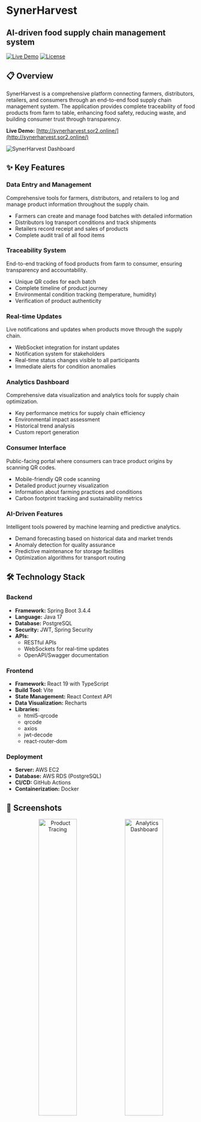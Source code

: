 # SynerHarvest
  
## AI-driven food supply chain management system

[![Live Demo](https://img.shields.io/badge/demo-live-brightgreen.svg)](http://synerharvest.sor2.online/)
[![License](https://img.shields.io/badge/license-MIT-blue.svg)](LICENSE)

## 📋 Overview

SynerHarvest is a comprehensive platform connecting farmers, distributors, retailers, and consumers through an end-to-end food supply chain management system. The application provides complete traceability of food products from farm to table, enhancing food safety, reducing waste, and building consumer trust through transparency.

**Live Demo:** [http://synerharvest.sor2.online/](http://synerharvest.sor2.online/)

![SynerHarvest Dashboard](docs/screenshots/dashboard.png)

## ✨ Key Features


### Data Entry and Management

Comprehensive tools for farmers, distributors, and retailers to log and manage product information throughout the supply chain.

- Farmers can create and manage food batches with detailed information
- Distributors log transport conditions and track shipments
- Retailers record receipt and sales of products
- Complete audit trail of all food items


### Traceability System

End-to-end tracking of food products from farm to consumer, ensuring transparency and accountability.

- Unique QR codes for each batch
- Complete timeline of product journey
- Environmental condition tracking (temperature, humidity)
- Verification of product authenticity


### Real-time Updates

Live notifications and updates when products move through the supply chain.

- WebSocket integration for instant updates
- Notification system for stakeholders
- Real-time status changes visible to all participants
- Immediate alerts for condition anomalies


### Analytics Dashboard

Comprehensive data visualization and analytics tools for supply chain optimization.

- Key performance metrics for supply chain efficiency
- Environmental impact assessment
- Historical trend analysis
- Custom report generation


### Consumer Interface

Public-facing portal where consumers can trace product origins by scanning QR codes.

- Mobile-friendly QR code scanning
- Detailed product journey visualization
- Information about farming practices and conditions
- Carbon footprint tracking and sustainability metrics


### AI-Driven Features

Intelligent tools powered by machine learning and predictive analytics.

- Demand forecasting based on historical data and market trends
- Anomaly detection for quality assurance
- Predictive maintenance for storage facilities
- Optimization algorithms for transport routing

## 🛠️ Technology Stack

### Backend
- **Framework:** Spring Boot 3.4.4
- **Language:** Java 17
- **Database:** PostgreSQL
- **Security:** JWT, Spring Security
- **APIs:** 
  - RESTful APIs
  - WebSockets for real-time updates
  - OpenAPI/Swagger documentation

### Frontend
- **Framework:** React 19 with TypeScript
- **Build Tool:** Vite
- **State Management:** React Context API
- **Data Visualization:** Recharts
- **Libraries:**
  - html5-qrcode
  - qrcode
  - axios
  - jwt-decode
  - react-router-dom

### Deployment
- **Server:** AWS EC2
- **Database:** AWS RDS (PostgreSQL)
- **CI/CD:** GitHub Actions
- **Containerization:** Docker

## 📸 Screenshots

<div align="center">
  <img src="docs/screenshots/product_tracing.png" alt="Product Tracing" width="45%"/>
  <img src="docs/screenshots/analytics.png" alt="Analytics Dashboard" width="45%"/>
</div>

<div align="center">
  <img src="docs/screenshots/batch_creation.png" alt="Batch Creation" width="45%"/>
  <img src="docs/screenshots/qr_scanning.png" alt="QR Code Scanning" width="45%"/>
</div>

## 🚀 Getting Started

### Prerequisites

- Java 17 or higher
- Node.js 18 or higher
- PostgreSQL 14 or higher
- Maven 3.8+

### Backend Setup

```bash
git clone https://github.com/yourusername/synerharvest.git
cd synerharvest

# Configure database
createdb foodsupplychain

# Configure application.properties with your database credentials
# Build and run
mvn clean install
mvn spring-boot:run
```

### Frontend Setup

```bash
cd frontend
npm install

# Configure environment
cp .env.example .env

# Start development server
npm run dev
```

### Initial Login

After starting both backend and frontend, you can log in with the following demo accounts:

| Role | Username | Password |
|------|----------|----------|
| Farmer | farmer_demo | Farm@2023 |
| Distributor | dist_demo | Dist@2023 |
| Retailer | retail_demo | Retail@2023 |
| Consumer | consumer_demo | Consumer@2023 |

## 📱 Application Structure

### Backend Structure

```
src/main/java/com/food_supply_chain/
├── config/          # Configuration classes
├── controller/      # REST API controllers
├── exception/       # Exception handling
├── mapper/          # DTO-Entity mappers
├── model/           # Entity models and DTOs
├── repository/      # Database repositories
├── security/        # Security configuration
├── service/         # Business logic services
└── util/            # Utility classes
```

### Frontend Structure

```
src/
├── api/             # API client and configuration
├── components/      # Reusable UI components
├── contexts/        # React context providers
├── pages/           # Application pages
├── services/        # Service layer for API calls
├── styles/          # CSS stylesheets
└── utils/           # Utility functions
```

## 🔒 Security Features

- JWT-based authentication
- Role-based access control
- Password encryption with BCrypt
- HTTPS encryption for all communications
- Input validation and sanitization
- Protection against common web vulnerabilities

## 📝 API Documentation

API documentation is available through Swagger UI at:

```
http://localhost:8080/swagger-ui.html
```

## 🧪 Testing

### Backend Testing
```bash
mvn test
```

### Frontend Testing
```bash
cd frontend
npm test
```

## 📄 License

This project is licensed under the MIT License - see the [LICENSE](LICENSE) file for details.

## 👥 Contributors

- Your Name - [your.email@example.com](mailto:your.email@example.com)

## 🔗 Links

- [Live Demo](http://synerharvest.sor2.online/)
- [GitHub Repository](https://github.com/yourusername/synerharvest)
- [Issue Tracker](https://github.com/yourusername/synerharvest/issues)

---

<div align="center">
  <p>© 2025 SynerHarvest - Bringing transparency and efficiency to the food supply chain</p>
</div>
